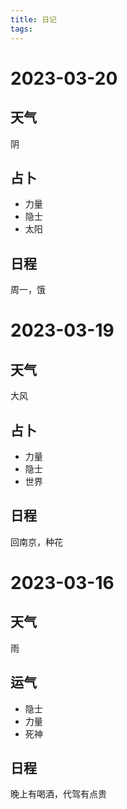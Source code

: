 ```yaml
---
title: 日记
tags:
---
```



# 2023-03-20
## 天气 
阴
## 占卜
- 力量
- 隐士
- 太阳
## 日程
周一，饿

# 2023-03-19
## 天气 
大风
## 占卜
- 力量
- 隐士
- 世界
## 日程
回南京，种花

# 2023-03-16
## 天气 
雨
## 运气
- 隐士
- 力量
- 死神
## 日程
晚上有喝酒，代驾有点贵